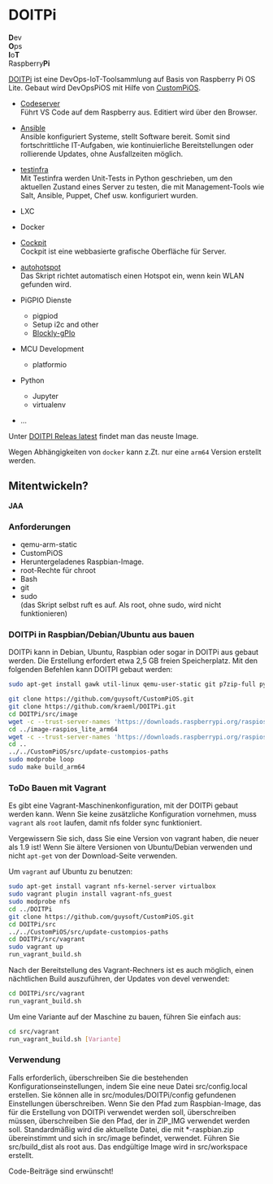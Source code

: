 # DOITPi

**D**ev  
**O**ps  
**I**o**T**  
Raspberry**Pi**

[DOITPi][doitpi] ist eine DevOps-IoT-Toolsammlung auf Basis von Raspberry Pi OS Lite. Gebaut wird DevOpsPiOS mit Hilfe von [CustomPiOS][custompios].

* [Codeserver][codeserver]  
    Führt VS Code auf dem Raspberry aus. Editiert wird über den Browser.

* [Ansible][ansible]  
    Ansible konfiguriert Systeme, stellt Software bereit. Somit sind fortschrittliche IT-Aufgaben, wie kontinuierliche Bereitstellungen oder rollierende Updates, ohne Ausfallzeiten möglich.

* [testinfra][testinfra]  
    Mit Testinfra werden Unit-Tests in Python geschrieben, um den aktuellen Zustand eines Server zu testen, die mit Management-Tools wie Salt, Ansible, Puppet, Chef usw. konfiguriert wurden.

* LXC

* Docker

* [Cockpit][cockpit]  
    Cockpit ist eine webbasierte grafische Oberfläche für Server.

* [autohotspot][autohotspot]  
    Das Skript richtet automatisch einen Hotspot ein, wenn kein WLAN gefunden wird.

* PiGPIO Dienste
    * pigpiod
    * Setup i2c and other
    * [Blockly-gPIo][blocklypi]

* MCU Development
    * platformio

* Python
    * Jupyter
    * virtualenv

* ...

Unter [DOITPI Releas latest][doitpi-release] findet man das neuste Image.

Wegen Abhängigkeiten von `docker` kann z.Zt. nur eine `arm64` Version erstellt werden.


[doitpi]: https://github.com/kraeml/doitpi
[doitpi-release]: https://github.com/kraeml/DOITPi/releases/latest
[codeserver]: https://github.com/coder/code-server
[ansible]: https://docs.ansible.com/ansible-core/devel/index.html
[testinfra]: https://testinfra.readthedocs.io/en/latest/index.html
[cockpit]: https://cockpit-project.org/
[autohotspot]: https://github.com/guysoft/CustomPiOS/blob/devel/src/modules/auto-hotspot/start_chroot_script
[blocklypi]: https://github.com/GrazerComputerClub/Blockly-gPIo
[custompios]: https://github.com/guysoft/CustomPiOS

## Mitentwickeln?

**JAA**

### Anforderungen

* qemu-arm-static
* CustomPiOS
* Heruntergeladenes Raspbian-Image.
* root-Rechte für chroot
* Bash
* git
* sudo  
  (das Skript selbst ruft es auf. Als root, ohne sudo, wird nicht funktionieren)

### DOITPi in Raspbian/Debian/Ubuntu aus bauen

DOITPi kann in Debian, Ubuntu, Raspbian oder sogar in DOITPi aus gebaut werden. Die Erstellung erfordert etwa 2,5 GB freien Speicherplatz. Mit den folgenden Befehlen kann DOITPI gebaut werden:

```bash
sudo apt-get install gawk util-linux qemu-user-static git p7zip-full python3 coreutils

git clone https://github.com/guysoft/CustomPiOS.git
git clone https://github.com/kraeml/DOITPi.git
cd DOITPi/src/image
wget -c --trust-server-names 'https://downloads.raspberrypi.org/raspios_lite_armhf_latest'
cd ../image-raspios_lite_arm64
wget -c --trust-server-names 'https://downloads.raspberrypi.org/raspios_lite_arm64_latest'
cd ..
../../CustomPiOS/src/update-custompios-paths
sudo modprobe loop
sudo make build_arm64
```

### ToDo Bauen mit Vagrant

Es gibt eine Vagrant-Maschinenkonfiguration, mit der DOITPi gebaut werden kann. Wenn Sie keine zusätzliche Konfiguration vornehmen, muss `vagrant` als `root` laufen, damit nfs folder sync funktioniert.

Vergewissern Sie sich, dass Sie eine Version von vagrant haben, die neuer als 1.9 ist! Wenn Sie ältere Versionen von Ubuntu/Debian verwenden und nicht `apt-get` von der Download-Seite verwenden.

Um `vagrant` auf Ubuntu zu benutzen:

```bash
sudo apt-get install vagrant nfs-kernel-server virtualbox
sudo vagrant plugin install vagrant-nfs_guest
sudo modprobe nfs
cd ../DOITPi
git clone https://github.com/guysoft/CustomPiOS.git
cd DOITPi/src
../../CustomPiOS/src/update-custompios-paths
cd DOITPi/src/vagrant
sudo vagrant up
run_vagrant_build.sh
```

Nach der Bereitstellung des Vagrant-Rechners ist es auch möglich, einen nächtlichen Build auszuführen, der Updates von devel verwendet:

```bash
cd DOITPi/src/vagrant
run_vagrant_build.sh
```

Um eine Variante auf der Maschine zu bauen, führen Sie einfach aus:

```bash
cd src/vagrant
run_vagrant_build.sh [Variante]
```

### Verwendung

Falls erforderlich, überschreiben Sie die bestehenden Konfigurationseinstellungen, indem Sie eine neue Datei src/config.local erstellen. Sie können alle in src/modules/DOITPi/config gefundenen Einstellungen überschreiben. Wenn Sie den Pfad zum Raspbian-Image, das für die Erstellung von DOITPi verwendet werden soll, überschreiben müssen, überschreiben Sie den Pfad, der in ZIP_IMG verwendet werden soll. Standardmäßig wird die aktuellste Datei, die mit *-raspbian.zip übereinstimmt und sich in src/image befindet, verwendet.
Führen Sie src/build_dist als root aus.
Das endgültige Image wird in src/workspace erstellt.

Code-Beiträge sind erwünscht!


